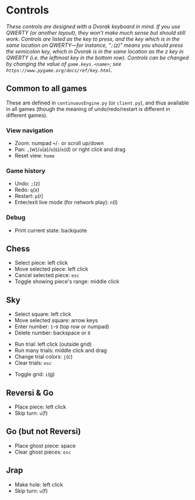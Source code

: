 # Controls

*These controls are designed with a Dvorak keyboard in mind. If you use QWERTY (or another layout), they won't make much sense but should still work. Controls are listed as the key to press, and the key which is in the same location on QWERTY&mdash;for instance, "`;`(z)" means you should press the semicolon key, which in Dvorak is in the same location as the z key in QWERTY (i.e. the leftmost key in the bottom row). Controls can be changed by changing the value of `game.keys.<name>`; see `https://www.pygame.org/docs/ref/key.html`.*

## Common to all games

These are defined in `continuousEngine.py` (or `client.py`), and thus available in all games (though the meaning of undo/redo/restart is different in different games).

### View navigation

* Zoom: numpad `+`/`-` or scroll up/down
* Pan: `,`(w)/`a`(a)/`o`(s)/`e`(d) or right click and drag
* Reset view: `home`

### Game history

* Undo: `;`(z)
* Redo: `q`(x)
* Restart: `p`(r)
* Enter/exit live mode (for network play): `n`(l)

### Debug

* Print current state: backquote


## Chess

* Select piece: left click
* Move selected piece: left click
* Cancel selected piece: `esc`
* Toggle showing piece's range: middle click

## Sky

* Select square: left click
* Move selected square: arrow keys
* Enter number: `1`-`9` (top row or numpad)
* Delete number: backspace or `0`

- Run trial: left click (outside grid)
- Run many trials: middle click and drag
- Change trial colors: `j`(c)
- Clear trials: `esc`

* Toggle grid: `i`(g)

## Reversi & Go

* Place piece: left click
* Skip turn: `u`(f)

## Go (but not Reversi)

* Place ghost piece: space
* Clear ghost pieces: `esc`

## Jrap

* Make hole: left click
* Skip turn: `u`(f)